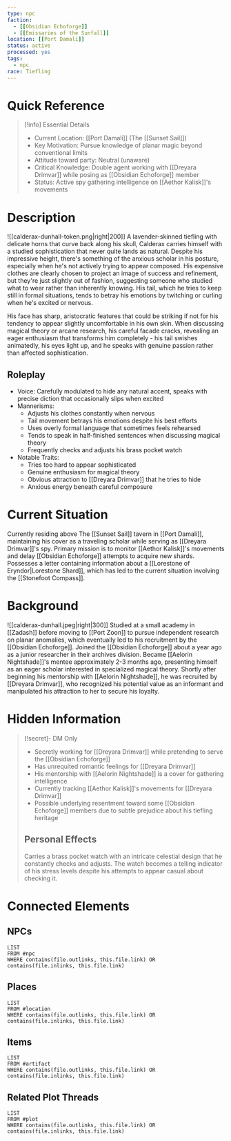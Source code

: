 ```yaml
---
type: npc
faction: 
  - [[Obsidian Echoforge]]
  - [[Emissaries of the Sunfall]] 
location: [[Port Damali]]
status: active
processed: yes
tags:
  - npc
race: Tiefling
---
```

# Quick Reference
> [!info] Essential Details
> - Current Location: [[Port Damali]] (The [[Sunset Sail]])
> - Key Motivation: Pursue knowledge of planar magic beyond conventional limits
> - Attitude toward party: Neutral (unaware)
> - Critical Knowledge: Double agent working with [[Dreyara Drimvar]] while posing as [[Obsidian Echoforge]] member
> - Status: Active spy gathering intelligence on [[Aethor Kalisk]]'s movements

# Description
![[calderax-dunhall-token.png|right|200]] A lavender-skinned tiefling with delicate horns that curve back along his skull, Calderax carries himself with a studied sophistication that never quite lands as natural. Despite his impressive height, there's something of the anxious scholar in his posture, especially when he's not actively trying to appear composed. His expensive clothes are clearly chosen to project an image of success and refinement, but they're just slightly out of fashion, suggesting someone who studied what to wear rather than inherently knowing. His tail, which he tries to keep still in formal situations, tends to betray his emotions by twitching or curling when he's excited or nervous.

His face has sharp, aristocratic features that could be striking if not for his tendency to appear slightly uncomfortable in his own skin. When discussing magical theory or arcane research, his careful facade cracks, revealing an eager enthusiasm that transforms him completely - his tail swishes animatedly, his eyes light up, and he speaks with genuine passion rather than affected sophistication.

## Roleplay
- Voice: Carefully modulated to hide any natural accent, speaks with precise diction that occasionally slips when excited
- Mannerisms:
  - Adjusts his clothes constantly when nervous
  - Tail movement betrays his emotions despite his best efforts
  - Uses overly formal language that sometimes feels rehearsed
  - Tends to speak in half-finished sentences when discussing magical theory
  - Frequently checks and adjusts his brass pocket watch
- Notable Traits:
  - Tries too hard to appear sophisticated
  - Genuine enthusiasm for magical theory
  - Obvious attraction to [[Dreyara Drimvar]] that he tries to hide
  - Anxious energy beneath careful composure

# Current Situation
Currently residing above The [[Sunset Sail]] tavern in [[Port Damali]], maintaining his cover as a traveling scholar while serving as [[Dreyara Drimvar]]'s spy. Primary mission is to monitor [[Aethor Kalisk]]'s movements and delay [[Obsidian Echoforge]] attempts to acquire new shards. Possesses a letter containing information about a [[Lorestone of Eryndor|Lorestone Shard]], which has led to the current situation involving the [[Stonefoot Compass]].

# Background
![[calderax-dunhall.jpeg|right|300]] Studied at a small academy in [[Zadash]] before moving to [[Port Zoon]] to pursue independent research on planar anomalies, which eventually led to his recruitment by the [[Obsidian Echoforge]]. Joined the [[Obsidian Echoforge]] about a year ago as a junior researcher in their archives division. Became [[Aelorin Nightshade]]'s mentee approximately 2-3 months ago, presenting himself as an eager scholar interested in specialized magical theory. Shortly after beginning his mentorship with [[Aelorin Nightshade]], he was recruited by [[Dreyara Drimvar]], who recognized his potential value as an informant and manipulated his attraction to her to secure his loyalty.

# Hidden Information
> [!secret]- DM Only
> - Secretly working for [[Dreyara Drimvar]] while pretending to serve the [[Obsidian Echoforge]]
> - Has unrequited romantic feelings for [[Dreyara Drimvar]]
> - His mentorship with [[Aelorin Nightshade]] is a cover for gathering intelligence
> - Currently tracking [[Aethor Kalisk]]'s movements for [[Dreyara Drimvar]]
> - Possible underlying resentment toward some [[Obsidian Echoforge]] members due to subtle prejudice about his tiefling heritage
> 
> ## Personal Effects
> Carries a brass pocket watch with an intricate celestial design that he constantly checks and adjusts. The watch becomes a telling indicator of his stress levels despite his attempts to appear casual about checking it.

# Connected Elements
## NPCs
```dataview
LIST
FROM #npc
WHERE contains(file.outlinks, this.file.link) OR contains(file.inlinks, this.file.link)
```
## Places
```dataview
LIST
FROM #location
WHERE contains(file.outlinks, this.file.link) OR contains(file.inlinks, this.file.link)
```
## Items
```dataview
LIST
FROM #artifact 
WHERE contains(file.outlinks, this.file.link) OR contains(file.inlinks, this.file.link)
```
## Related Plot Threads
```dataview
LIST
FROM #plot 
WHERE contains(file.outlinks, this.file.link) OR contains(file.inlinks, this.file.link)
```
